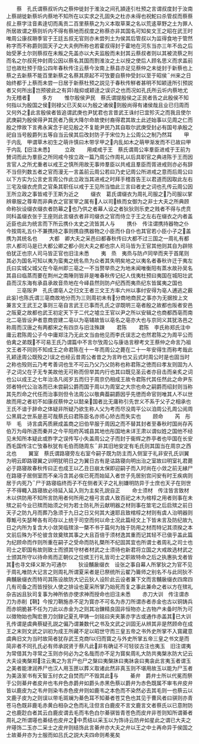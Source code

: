 <!-- { "loadSidebar": true } -->
　　蔡　孔氏谓蔡叔圻内之蔡仲徙封于淮汝之间孔頴逹引杜预之言谓叔度封于汝南上蔡胡徙新蔡圻内蔡地不知所在以实求之孔固失之杜亦未得也祝鮀曰杀管叔而蔡蔡叔上蔡字注音素逹切而禹贡二百里蔡蔡之为义本取草莱之名以荒逺草野之土为罪人所居故谓之蔡则圻内不得有蔡地而叔度之称蔡亦非其国名可知矣文王之昭在武王时唯周公康叔耼季官于王廷五叔无官则亦未尝列土为侯其后管叔以为监得食地于管然称字而不称爵则固天子之大夫例所称也若霍叔得封于霍地在河东当亦三年不齿之后始受茅土尔则蔡叔在未叛之先盖亦以大夫监殷而未封其云蔡叔者则以其被流蔡之刑而名之尔叔死仲封周公因以蔡名其国而割淮汝之土以授之使后人顾名思义而求盖前愆也故杜预于隐公四年春秋传注云蔡今汝南上蔡县亦足见蔡仲之未徙封于新蔡也上蔡之去新蔡不能百里新蔡之名蔡其原起不可攷要自蔡仲受封以至于昭侯州来之日始终都于上蔡而未尝一日居于新蔡杜预之説见于春秋传觧者甚明不知颖逹所引预説者又何所出岂预彼此之有异哉抑或颖逹之误识之也而况如孔氏所云圻内蔡地尤为无稽者
　　多方
　　惟尔殷侯尹民　蔡氏谓提殷侯之正民者告之此殷侯不知何指以为殷国之侯则禄父已灭矣以为殷之诸侯则殷尚得有诸侯哉且业已归周而又何外之此言殷侯者皆追谓武庚也尹犹君也言昔武王诛纣已宜殄灭之而我且使尔武庚嗣为殷侯得尹其民者乃我大降尔命故使纣裔得君其故土此述始事以见周之仁而殷之悖故下言弗永寅念于祀见殷之不复能尹民乃其自取尔武庚受封必有国号承殷之祀自当号殷爵列五等自当云侯其后改封防子于宋位为上公周公之制乃然耳
　　甲于内乱　甲谓草木初生之萌许慎曰木带孚甲之内乱如木之萌甲渐发而不已故曰甲于内乱【旧注未悉】
　　立政
　　用咸戒于王　蔡氏谓周公率羣臣进戒于王前为賛词而此为羣臣之所同戒今按立政一篇乃周公作周礼以后具职官之典进陈于王而因言官人之所尤重者以戒王之慎所用故无事帅羣臣以共戒且羣臣而胥进戒则亦必有辞不当但列数五者之官而漫无一言盖前云周公若曰乃史记周公所进戒之意而后周公曰以下方实为公言史言周公作此立政当其进戒之时拜手稽首告王以君道而因取此左右三宅及缀衣虎贲之官条其职任以戒于王见所当恤此三言曰者史之词也孔传云周公因王所立政之事皆戒于王斯为近之
　　缀衣　葛氏谓缀衣为周礼司服之乃司服以掌辨章服之尊卑而非典衣之官冡宰之属有人以司紩而女御为之非士大夫之所典顾命称狄设缀衣缀衣者防幕之也乃供之者幕人设之者狄狄则乐吏之贱者不得与虎贲同科盖缀衣张于王座则此言缀衣者非司缀衣之官而侍立于王之左右在缀衣之内者盖近臣也此为统言而下所云携仆太史之流皆其人与
　　携仆　传注谓携持器物之仆今按周礼五仆不兼携持之事则携自携器物之小臣而仆自仆也其官若小臣小子之盖携为其统名也
　　大都　卿大夫之采邑曰都春秋传曰大都不过三国之一周礼有都宗人都司马是已大都公卿之都小则大夫之都也宗人司马皆为王官其他则其自为辟除伯犹正也宗人司马皆正官也旧注未悉
　　夷　烝　夷烝与防卢同举而夹于首尾则其必为国名可知以夷为蛮夷之统名烝为众者其失明矣地之以夷名者春秋许迁于夷左氏曰实城父城父在今亳州即三亳之一不当赘举烝之为地未闻唯衡阳有蒸水故孙吴名其县曰临蒸而要在荆州之南陲则皆非是唯春秋传记纪人伐夷杜预曰夷国在城阳壮武县而汉东海有承县承故音烝地在今峄县然则防卢纪西而夷烝纪东皆属夷之国也
　　三亳阪尹　孔氏谓亳人之归文王者三文王方率六州以事纣安得为亳人逋逃之薮此妄也陈氏谓三亳商故地分而为三则周初未有分商地商民之事亦为无据按上文兼言文王武王之事则三亳自言武王已事而孔氏之谬既明三亳者殷之故都也阪者安邑之阪夏之故都也武王初定天下于二代之墟立王官以尹之所以安辑之也商都西亳而南北二亳皆设尹者意商尝建二亳以为亳辅故皆以亳名之亳亦大也与京同义其犹洛邑之称周而汉唐之有两都宋之有四京与旧注殊踈
　　君陈
　　君陈　李氏称郑氏注中庸云君陈周公子今中庸郑注乃无此文当由他见而李氏误志之也然君陈之为周平公而伯禽之弟既不可易王氏乃谓篇中不言尔攷周公与康诰言穆考文王蔡仲之命言乃祖文王者不同则不知成王之命君陈在十一年而周公之薨在二十一年安得生而称考哉此孔颖逹周公既殁之误之也经云昔周公者昔之为言昨也又云式时周公时是也固当时之称也殁则云乃考考善词也生不可云乃父乃父防称也称君陈之徳而曰孝友则固为人子之词父在子无专美故他无可称而但举其内行也其曰既见圣云者亦目击而亲炙之词也公以成王之七年治洛凡阅岁五而归于周京仍相成王故令君陈代其任然此之命尹东郊者特代公治洛而已未尝嗣公爵而国于周以为周室之大宗也命之嗣爵而绍封则当称其先烈命之代任而治事则但令法周公以敬典葢嗣爵因乎先徳而命官则唯其人不以世故而用之者初不如康叔蔡仲之以懿亲国者比无庸称引先世义不系于父子之相承也王氏不谙于辞命之体疑非所疑乃欲生称人父为考而尽没周平公以洎周公孔周公阅周公黑肩之世系是恶可哉蔡氏曰君陈臣名亦师心矫古而失实也
　　顾命
　　芮　彤　毕　毛　诗言虞芮质厥成盖商之旧伯早服于周因之而不替其封者至春秋时国尚存芮伯万为母所逐而秦并之今平阳府芮城县其地也彤国地未详王肃以谓似姓之国他不经见未知所本疑此或胙字之误传写小失盖周公之子而封于衞辉之胙亭者也毕国在长安西毛国传注亡攷春秋犹有毛伯而随周东非其旧地安定有毛氏则其国当在周京之西北也
　　翼室　蔡氏谓路寝旁左右室今嗣子既为防主而入侧室于礼非安孔氏训翼为明云即路寝翼之训明犹明日之为翼日古有是诂路寝向明出治之室故曰明室礼君薨必于路寝故春秋传曰正也成王以乙丑日崩太保即迎嗣子而入时尚在小敛之前无縁尸在路寝子居侧室而不亲冯含其必俟已死而始延入者世子先居别宫问安有时王疾病则居于内死乃尸于路寝临终而子不在侧者天子之礼别嫌明防异于士庶也天子在则世子不得輙入路寝故必待延入延入则为主矣孔説自正
　　命士须材　传注皆言致材木以供防用不知所言防用者何所用之檀弓言虞人致百祀之木为棺椁之用者则事在未殡之前今业已殡而始须之何为若士防礼所云献明器之材则事在筮宅之后启殡之前日天子之防九月而葬乃急须于九日之日又何其大速耶且致棺椁之材则有虞人治明器则尊甒弓矢瑟琴各有司存以上统于司空而何以命士况此篇经文上下皆未言及防纪故九日之内所为复含大小敛哭临殡涂一槩不书于篇何为独于防用之材而特记其须揆之本文前后殊为不伦彼含敛奠殡其事之大且百倍于须材逸其重而记其轻不已傎乎盖此篇为纪顾命而作则所重在嗣子之受命而防礼槩所不纪固其宜也所谓士者周礼之司士也司士之职国有故则致士而颁其守材者材武之士须待也新君将立国之大戒故选材武之士颁其所守以待命焉而正朝仪之位摈王行礼皆司士之职故特命之后之执惠执戈者皆其也寻文绎义斯为可通尔
　　狄设黼扆缀衣　设张之事自幕人所掌狄之为官不见于周礼唯防大记言之则周礼所谓夏采者是已祭统所云翟乃籥师之别名不与此同狄不典黼扆缀衣而特司其陈设故防大记云狄人设阶此云设者兼下文而言黼扆缀衣四席四几有司备之而皆授狄人使之排设也夏采所掌乃始死而复之事此兼命之者以方在殡礼杂吉凶且狄司复事为神所依亦使求神而授命也旧注未悉
　　赤刀大训　传注谓赤刀为赤削【鞘】今按刀鞘施赤不足为寳亦不可名为赤刀所谓赤者赤金也古以铜铸兵而赤铜脆甚不任为刀此以赤金为之则其冶錬精良固非恒物亦上古物产未备时所为可以徴物始也陶宏景刀剑録记夏孔甲铸一剑铭曰夹夹篆亦字古或通作赤盖其已大训孔传谓是虞典蔡疑孔説之偏乃谓兼数代之书及文武之训固无从辨其非是然顾命在成王之末则文武之训初为成王所藏不足以昭世守而三皇五帝之书外史所掌不入寳藏意虞典旧文为当时故简者犹存武王克商以归而寳之与外史所掌五帝三皇之书文是而简非者不同孔氏必有师承説贤于蔡凡此非有确证不可轻驳古注也夷玉　旧注谓夷为常借其为寻常之玉则亦何必为之名哉而亦不足为寳矣周礼大防共夷槃氷防大记云大夫设夷槃郑注云夷之为言尸也尸之槃曰夷槃牀曰夷牀衾曰夷衾此言夷玉者谓玉之美者能津润养尸也汉人用玉匣以葬义取诸此然非真玉则不堪用故玉以能为尸玉者为美汲冡书有天智玉纣衣之自焚而尸不毁其此与
　　綦弁　爵弁士所以代冕而祭于公则綦弁者皮弁也韦弁色赤爵弁如爵头赤黑色蔡以爵弁为赤色既属不审韦弁皮弁皆以鹿皮为之韦弁则染韦赤色皮弁则如鹿韦之本色而不染然必去其毛则一也蔡云以文鹿子皮为之则误以带毛斑斓为綦色耳不知綦者苍艾色也其见于曹风者曰骐则亦青苍马色既非鹿毛赤黄白相杂之色而礼注但言白鹿皮不言文鹿言文者蔡氏以已意附防之也鹿尟白者其云白鹿皮谓去毛而韦色白尔綦骐皆青苍色而皮弁非苍则知所谓綦者周礼之所谓璂也綦结也皮弁之中贯结以采玉以为饰诗云防弁如星此之谓已大夫之弁璂饰二玉亦二采士之皮弁则结饰此言綦弁亦大夫之弁以王之中士再命异于侯国之士故綦弁亦为士服而如吕氏之説大夫四命则希冕矣
